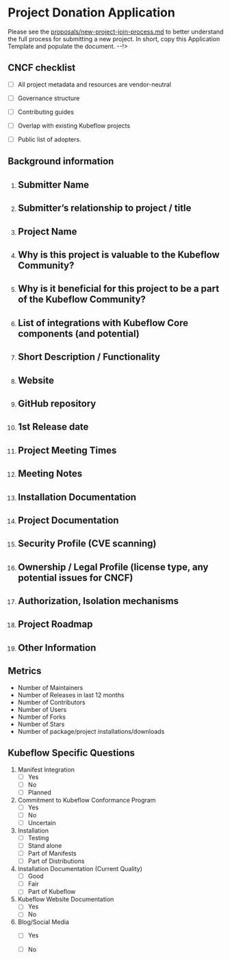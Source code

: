 # Project Donation Application

Please see the [proposals/new-project-join-process.md](Documentation) to
better understand the full process for submitting a new project.
In short, copy this Application Template and populate the document.
--!>

## CNCF checklist
- [ ] All project metadata and resources are vendor-neutral
- [ ] Governance structure
- [ ] Contributing guides
- [ ] Overlap with existing Kubeflow projects
- [ ] Public list of adopters.


## Background information

1. Submitter Name
    -

1. Submitter’s relationship to project / title
    -

1. Project Name
    -

1. Why is this project is valuable to the Kubeflow Community?
    -

1. Why is it beneficial for this project to be a part of the Kubeflow Community?
    - 

1. List of integrations with Kubeflow Core components (and potential)
    -

1. Short Description / Functionality
    -

1. Website
    -

1. GitHub repository
    -

1. 1st Release date
    -

1. Project Meeting Times
    -

1. Meeting Notes
    -

1. Installation Documentation
    -

1. Project Documentation
    -

1. Security Profile (CVE scanning)
    -

1. Ownership / Legal Profile (license type, any potential issues for CNCF)
    -

1. Authorization, Isolation mechanisms
    -

1. Project Roadmap
    -

1. Other Information
    -

## Metrics

- Number of Maintainers
- Number of Releases in last 12 months
- Number of Contributors
- Number of Users
- Number of Forks
- Number of Stars
- Number of package/project installations/downloads

## Kubeflow Specific Questions

1. Manifest Integration
    - [ ] Yes
    - [ ] No
    - [ ] Planned

1. Commitment to Kubeflow Conformance Program
    - [ ] Yes
    - [ ] No
    - [ ] Uncertain

1. Installation
    - [ ] Testing
    - [ ] Stand alone
    - [ ] Part of Manifests
    - [ ] Part of Distributions

1. Installation Documentation (Current Quality)
    - [ ] Good
    - [ ] Fair
    - [ ] Part of Kubeflow

1. Kubeflow Website Documentation
    - [ ] Yes
    - [ ] No

1. Blog/Social Media 
    - [ ] Yes
    - [ ] No

